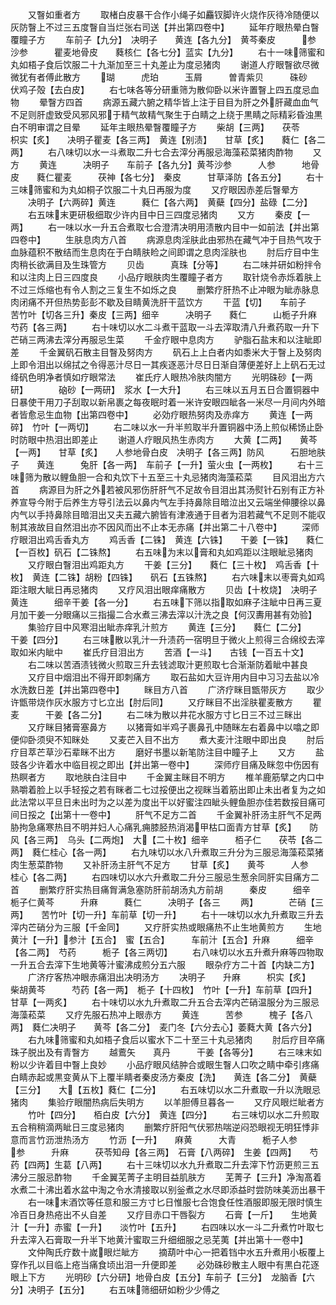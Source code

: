 <!-- { "loadSidebar": true } -->
　　又瞖如重者方
　　取楮白皮暴干合作小绳子如麤钗脚许火烧作灰待冷随便以灰防瞖上不过三五度瞖自当烂张右司送【并出第四卷中】
　　延年疗眼热晕白瞖覆瞳子方
　　车前子【九分】　决明子　　黄连【各九分】　黄芩秦皮　　　参　　　沙参　　　瞿麦地骨皮　　蕤核仁【各七分】蓝实【九分】
　　右十一味筛蜜和丸如梧子食后饮服二十九渐加至三十丸差止为度忌猪肉
　　谢道人疗眼瞖欲尽微微犹有者傅此散方
　　瑚　　　虎珀　　　玉屑　　　曽青紫贝　　　硃砂　　　伏鸡子殻【去白皮】
　　右七味各等分研重筛为散仰卧以米许置瞖上四五度忌血物
　　晕瞖方四首
　　病源五藏六腑之精华皆上注于目目为肝之外肝藏血血气不足则肝虚致受风邪风邪于精气故精气聚生于白睛之上绕于黒睛之际精彩昏浊黒白不明审谓之目晕
　　延年主眼热晕瞖覆瞳子方
　　柴胡【三两】　　茯苓　　　枳实【炙】　　决明子瞿麦【各三两】　黄连【别渍】　　甘草【炙】　　蕤仁【各二两】
　　右八味切以水一斗煮取二升七合去滓分再服忌海藻菘菜猪肉酢物
　　又方
　　黄连　　　决明子　　车前子【各九分】黄芩沙参　　　人参　　　地骨皮　　蕤仁瞿麦　　　茯神【各七分】　秦皮　　　甘草泽防【各五分】
　　右十三味筛蜜和为丸如桐子饮服二十丸日再服为度
　　又疗眼因赤差后瞖晕方
　　决明子【六两碎】黄连　　　蕤仁【各六两】　黄蘗【四分】盐碌【二分】
　　右五味末更研极细取少许内目中日三四度忌猪肉
　　又方
　　秦皮【一两】
　　右一味以水一升五合煮取七合澄清决明用渍散内目中一如前法【并出第四卷中】
　　生肤息肉方八首
　　病源息肉淫肤此由邪热在藏气冲于目热气攻于血脉蕴积不散结而生息肉在于白睛肤睑之间即谓之息肉淫肤也
　　肘后疗目中生肉稍长欲满目及生珠管方
　　贝齿　　　真珠【分等】
　　右二味并研如粉拌令和以注肉上日三四度良
　　小品疗眼肤肉生覆瞳子者方
　　取针烧令赤烁着肤上不过三烁缩也有令人割之三复生不如烁之良
　　删繁疗肝热不止冲眼为眦赤脉息肉闭痛不开但热势彭彭不歇及目睛黄洗肝干蓝饮方
　　干蓝【切】　　车前子　　苦竹叶【切各三升】秦皮【三两】细辛　　　决明子　　蕤仁　　　山栀子升麻　　　芍药【各三两】
　　右十味切以水二斗煮干蓝取一斗去滓取清八升煮药取一升下芒硝三两沸去滓分再服忌生菜
　　千金疗眼中息肉方
　　驴脂石盐末和以注眦即差
　　千金翼矾石散主目瞖及努肉方
　　矾石上上白者内如黍米大于瞖上及努肉上即令泪出以绵拭之令得恶汁尽日一其疾逐恶汁尽日日渐自薄便差好上上矾石无过绛矾色明净者慎如疗眼常法
　　崔氏疗人眼热冷肤肉闇方
　　光明硃砂【一两研】　　　　硇砂【一两研】　浆水【一大升】
　　右三味以五月五日合置铜器中日暴使干用刀子刮取以新帛裹之每夜眠时着一米许安眼四眦各一米尽一月间内外暗者皆愈忌生血物【出第四卷中】
　　必効疗眼热努肉及赤痒方
　　黄连【一两碎】　竹叶【一两切】
　　右二味以水一升半煎取半升置铜器中汤上煎似稀饧止卧时防眼中热泪出即差止
　　谢道人疗眼风热生赤肉方
　　大黄【二两】　　黄芩【一两】　　甘草【炙】　　人参地骨白皮　决明子【各三两】防风　　　石胆地肤子　　黄连　　　兔肝【各一两】　车前子【一升】萤火虫【一两枚】
　　右十三味筛为散以鲤鱼胆一合和丸饮下十五至三十丸忌猪肉海藻菘菜
　　目风泪出方六首
　　病源目为肝之外若被风邪伤肝肝气不足故令目泪出其汤熨针石别有正方补养宣导今附于后养生方导引法云以鼻内气左手持鼻除目暗泣出又云端坐伸腰徐以鼻内气以手持鼻除目暗泪出又夫五藏六腑皆有津液通于目者为泪若藏气不足则不能収制其液故目自然泪出亦不因风而出不止本无赤痛【并出第二十八卷中】
　　深师疗眼泪出鸡舌香丸方
　　鸡舌香【二铢】　黄连【六铢】　　干姜【一铢】　　蕤仁【一百枚】矾石【二铢熬】
　　右五味为末以膏和丸如鸡距以注眼眦忌猪肉
　　又疗眼白瞖泪出鸡距丸方
　　干姜【三分】　　蕤仁【三十枚】　鸡舌香【十枚】　黄连【二铢】胡粉【四铢】　　矾石【五铢熬】
　　右六味末以枣膏丸如鸡距注眼大眦日再忌猪肉
　　又疗风泪出眼痒痛散方
　　贝齿【十枚烧】　决明子　　黄连　　　细辛干姜【各一分】
　　右五味下筛以指取如麻子注眦中日再三夏月加干姜一分眼痛以三指撮二合水煮三沸去滓以汁洗之良【何汉夀用甚有効验】
　　集验疗目中风寒泪出眦赤痒乳汁煎方
　　黄连【三分】　　蕤仁【二分】　　干姜【四分】
　　右三味散以乳汁一升渍药一宿明旦于微火上煎得三合绵绞去滓取如米内眦中
　　崔氏疗目泪出方
　　苦酒【一斗】　　古钱【一百五十文】
　　右二味以苦酒渍钱微火煎取三升去钱滤取汁更煎取七合渐渐防着眦中甚良
　　又疗目中烟泪出不得开即刺痛方
　　取石盐如大豆许用内目中习习去盐以冷水洗数日差【并出第四卷中】
　　眯目方八首
　　广济疗眯目甑带灰方
　　取少许甑带烧作灰水服方寸匕立出【肘后同】
　　又疗眯目不出淫肤瞿麦散方
　　瞿麦　　　干姜【各二分】
　　右二味为散以井花水服方寸匕日三不过三眯出
　　又疗眯目猪膏塞鼻方
　　以猪膏如半鸡子裹鼻孔中随眯左右着鼻中以噏之即便仰卧须臾不知眯处
　　又麦芒入目不出方
　　煮大麦汁注眼中即出良
　　肘后疗目萃芒草沙石辈眯不出方
　　磨好书墨以新笔防注目中瞳子上
　　又方
　　盐豉各少许着水中临目视之即出【并出第一卷中】
　　深师疗目痛及眯忽中伤因有热瞑者方
　　取地肤白注目中
　　千金翼主眯目不明方
　　椎羊鹿筋擘之内口中熟嚼着脸上以手轻挼之若有眯者二七过挼便出之视眯当着筋出即止未出者复为之如此法常以平旦日未出时为之以差为度出干以好蜜注四眦头鲤鱼胆亦佳若数挼目痛可间日挼之【出第十一卷中】
　　肝气不足方二首
　　千金翼补肝汤主肝气不足两胁拘急痛寒热目不明并妇人心痛乳痈膝胫热消渴甲枯口面青方甘草【炙】　　防风【各三两】　乌头【二两炮】　大【二十枚】细辛　　　栢子仁　　茯苓【各二两】　蕤仁桂心【各一两】
　　右九味切以水八升煮取三升分为三服忌海藻菘菜猪肉生葱菜酢物
　　又补肝汤主肝气不足方
　　甘草【炙】　　黄芩　　　人参　　　桂心【各二两】
　　右四味切以水六升煮取二升分三服忌生葱余同肝实目痛方二首
　　删繁疗肝实热目痛胷满急塞防肝前胡汤丸方前胡　　　秦皮　　　细辛　　　栀子仁黄芩　　　升麻　　　蕤仁　　　决明子【各三
　　两】　　　　芒硝【三两】　　苦竹叶【切一升】车前草【切一升】
　　右十一味切以水九升煮取三升去滓内芒硝分为三服【千金同】
　　又疗肝实热或眼痛热不止生地黄煎方
　　生地黄汁【一升】参汁【五合】　蜜【五合】　　　车前汁【五合】升麻　　　细辛【各二两】　芍药　　　栀子【各三两切】
　　右八味切以水五升煮升麻等四物取一升五合去滓下生地黄等汁蜜沸成煎分五六服
　　眼杂疗方二十首【内缺二方】
　　广济疗客热冲眼赤痛泪出决明汤方
　　决明子　　升麻　　　枳实【炙】　　柴胡黄芩　　　芍药【各一两】　栀子【十四枚】　竹叶【一升】车前草【四升】　甘草【一两炙】
　　右十味切以水九升煮取二升五合去滓内芒硝温服分为三服忌海藻菘菜
　　又疗先服石热冲上眼赤方
　　黄连　　　苦参　　　槐子【各八两】　蕤仁决明子　　黄芩【各二分】　麦门冬【六分去心】萎蕤大黄【各六分】
　　右九味筛蜜和丸如梧子食后以蜜水下二十至三十丸忌猪肉
　　肘后疗目卒痛珠子脱出及有青瞖方
　　越鷰矢　　真丹　　　干姜【各等分】
　　右三味末如粉以少许着目中瞖上良妙
　　小品疗眼风结肿合或眼生瞖人口吹之睛中牵引疼痛白睛赤起或黒变黄从下上覆半睛者秦皮汤方秦皮【洗】　　黄连【各二分】　黄蘗【三分】　　大【五枚】蕤仁【二分】
　　右五味切以水二升煮取一升以洗眼忌猪肉
　　集验疗眼闇热病后失明方
　　以羊胆傅旦暮各一
　　又疗风眼烂眦者方
　　竹叶【四分】　　栢白皮【六分】　黄连【四分】
　　右三味切以水二升煎取五合稍稍滴两眦日三度忌猪肉
　　删繁疗肝阳气伏邪热喘逆闷恐眼视无明狂悸非意而言竹沥泄热汤方
　　竹沥【一升】　　麻黄　　　大青　　　栀子人参　　　参　　　升麻　　　茯苓知母【各三两】　石膏【八两碎】　生姜【四两】　　芍药【四两】生葛【八两】
　　右十三味切以水九升煮取二升去滓下竹沥更煎三五沸分三服忌酢物
　　千金翼芜菁子主明目益肌肤方
　　芜菁子【三升】净淘髙着水煮二十沸出着水盆中淘之令水清接取以别釡煮之水尽即添益时尝防味美沥出暴干
　　右一味末酒饮等任意和服三方寸匕日惟服七合饱食任性酒服即服无限时慎生冷百日身热疮出不乆自差
　　又疗目赤口干唇裂方
　　石膏【一斤】　　生地黄汁【一升】赤蜜【一升】　　淡竹叶【五升】
　　右四味以水一斗二升煮竹叶取七升去滓入石膏取一升半下地黄汁蜜取三升细细服之忌芜荑【并出第十一卷中】
　　文仲陶氏疗数十嵗眼烂眦方
　　摘葫叶中心一把着铛中水五升煮用小板覆上穿作孔以目临上疮当痛食顷出泪一升便即差
　　必効硃砂散主人眼中有黒白花逐眼上下方
　　光明砂【六分研】地骨白皮【五分】车前子【三分】　龙脑香【六分】决明子【五分】
　　右五味筛细研如粉少少傅之
